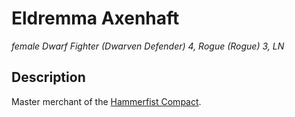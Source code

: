 # Eldremma Axenhaft
*female Dwarf Fighter (Dwarven Defender) 4, Rogue (Rogue) 3, LN*

## Description
Master merchant of the [Hammerfist Compact](/Organizations/MerchantGuilds/HammerfistCompact.md).
